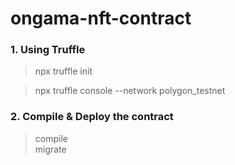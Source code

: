 # ongama-nft-contract

### 1. Using Truffle

> npx truffle init

> npx truffle console --network polygon_testnet


### 2. Compile & Deploy the contract

> compile    
> migrate

